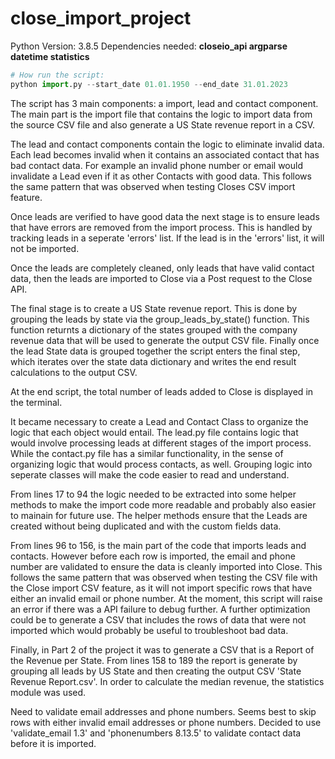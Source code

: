 # close_import_project

Python Version: 3.8.5
Dependencies needed: 
**closeio_api
argparse
datetime
statistics**

```python
# How run the script:
python import.py --start_date 01.01.1950 --end_date 31.01.2023

```

The script has 3 main components: a import, lead and contact component. The main part is the import file that contains the logic to import data from the source CSV file and also generate a US State revenue report in a CSV.

The lead and contact components contain the logic to eliminate invalid data. Each lead becomes invalid when it contains an associated contact that has bad contact data. For example an invalid phone number or email would invalidate a Lead even if it as other Contacts with good data. This follows the same pattern that was observed when testing Closes CSV import feature.

Once leads are verified to have good data the next stage is to ensure leads that have errors are removed from the import process. This is handled by tracking leads in a seperate 'errors' list. If the lead is in the 'errors' list, it will not be imported.

Once the leads are completely cleaned, only leads that have valid contact data, then the leads are imported to Close via a Post request to the Close API. 

The final stage is to create a US State revenue report. This is done by grouping the leads by state via the group_leads_by_state() function. This function returnts a dictionary of the states grouped with the company revenue data that will be used to generate the output CSV file. Finally once the lead State data is grouped together the script enters the final step, which iterates over the state data dictionary and writes the end result calculations to the output CSV. 

At the end script, the total number of leads added to Close is displayed in the terminal. 



It became necessary to create a Lead and Contact Class to organize the logic that each object would entail. The lead.py file contains logic that would involve processing leads at different stages of the import process. While the contact.py file has a similar functionality, in the sense of organizing logic that would process contacts, as well. Grouping logic into seperate classes will make the code easier to read and understand.

From lines 17 to 94 the logic needed to be extracted into some helper methods to make the import code more readable and probably also easier to mainain for future use. The helper methods ensure that the Leads are created without being duplicated and with the custom fields data.

From lines 96 to 156, is the main part of the code that imports leads and contacts. However before each row is imported, the email and phone number are validated to ensure the data is cleanly imported into Close. This follows the same pattern that was observed when testing the CSV file with the Close import CSV feature, as it will not import specific rows that have either an invalid email or phone number. At the moment, this script will raise an error if there was a API failure to debug further. A further optimization could be to generate a CSV that includes the rows of data that were not imported which would probably be useful to troubleshoot bad data. 

Finally, in Part 2 of the project it was to generate a CSV that is a Report of the Revenue per State. From lines 158 to 189 the report is generate by grouping all leads by US State and then creating the output CSV 'State Revenue Report.csv'. In order to calculate the median revenue, the statistics module was used. 

Need to validate email addresses and phone numbers. Seems best to skip rows with either invalid email addresses or phone numbers.
Decided to use 'validate_email 1.3' and 'phonenumbers 8.13.5' to validate contact data before it is imported. 